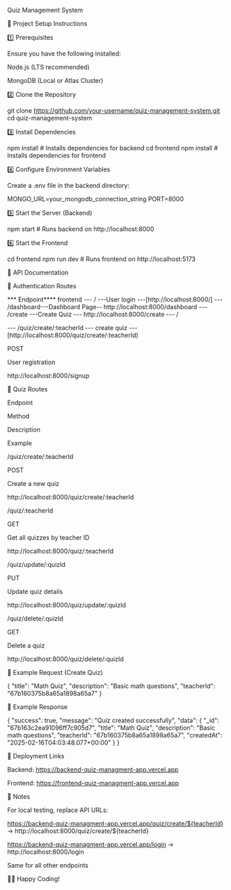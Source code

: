 Quiz Management System

📌 Project Setup Instructions

1️⃣ Prerequisites

Ensure you have the following installed:

Node.js (LTS recommended)

MongoDB (Local or Atlas Cluster)

2️⃣ Clone the Repository

git clone https://github.com/your-username/quiz-management-system.git
cd quiz-management-system

3️⃣ Install Dependencies

npm install  # Installs dependencies for backend
cd frontend
npm install  # Installs dependencies for frontend

4️⃣ Configure Environment Variables

Create a .env file in the backend directory:

MONGO_URL=your_mongodb_connection_string
PORT=8000

5️⃣ Start the Server (Backend)

npm start  # Runs backend on http://localhost:8000

6️⃣ Start the Frontend

cd frontend
npm run dev  # Runs frontend on http://localhost:5173

📌 API Documentation

🔹 Authentication Routes

*** Endpoint**** frontend
--- / ---User login ---[http://localhost:8000/]
--- /dashboard---Dashboard Page-- http://localhost:8000/dashboard
--- /create ---Create Quiz --- http://localhost:8000/create
--- /

--- /quiz/create/:teacherId --- create quiz ---[http://localhost:8000/quiz/create/:teacherId)



POST

User registration

http://localhost:8000/signup

🔹 Quiz Routes

Endpoint

Method

Description

Example

/quiz/create/:teacherId

POST

Create a new quiz

http://localhost:8000/quiz/create/:teacherId

/quiz/:teacherId

GET

Get all quizzes by teacher ID

http://localhost:8000/quiz/:teacherId

/quiz/update/:quizId

PUT

Update quiz details

http://localhost:8000/quiz/update/:quizId

/quiz/delete/:quizId

GET

Delete a quiz

http://localhost:8000/quiz/delete/:quizId

🔹 Example Request (Create Quiz)

{
  "title": "Math Quiz",
  "description": "Basic math questions",
  "teacherId": "67b160375b8a65a1898a65a7"
}

🔹 Example Response

{
  "success": true,
  "message": "Quiz created successfully",
  "data": {
    "_id": "67b163c2ea91096ff7c905d7",
    "title": "Math Quiz",
    "description": "Basic math questions",
    "teacherId": "67b160375b8a65a1898a65a7",
    "createdAt": "2025-02-16T04:03:48.077+00:00"
  }
}

🚀 Deployment Links

Backend: https://backend-quiz-managment-app.vercel.app

Frontend: https://frontend-quiz-managment-app.vercel.app

🎯 Notes

For local testing, replace API URLs:

https://backend-quiz-managment-app.vercel.app/quiz/create/${teacherId} → http://localhost:8000/quiz/create/${teacherId}

https://backend-quiz-managment-app.vercel.app/login → http://localhost:8000/login

Same for all other endpoints

👨‍💻 Happy Coding!

